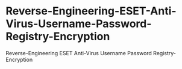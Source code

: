 # Reverse-Engineering-ESET-Anti-Virus-Username-Password-Registry-Encryption
Reverse-Engineering ESET Anti-Virus Username Password Registry-Encryption
